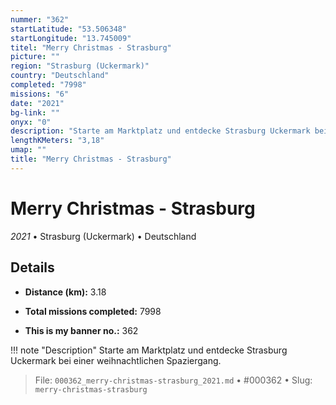 ```yaml
---
nummer: "362"
startLatitude: "53.506348"
startLongitude: "13.745009"
titel: "Merry Christmas - Strasburg"
picture: ""
region: "Strasburg (Uckermark)"
country: "Deutschland"
completed: "7998"
missions: "6"
date: "2021"
bg-link: ""
onyx: "0"
description: "Starte am Marktplatz und entdecke Strasburg Uckermark bei einer weihnachtlichen Spaziergang."
lengthKMeters: "3,18"
umap: ""
title: "Merry Christmas - Strasburg"
---
```

# Merry Christmas - Strasburg

*2021* • Strasburg (Uckermark) • Deutschland



## Details
- **Distance (km):** 3.18

- **Total missions completed:** 7998
- **This is my banner no.:** 362


!!! note "Description"
    Starte am Marktplatz und entdecke Strasburg Uckermark bei einer weihnachtlichen Spaziergang.




> File: `000362_merry-christmas-strasburg_2021.md` • #000362 • Slug: `merry-christmas-strasburg`
